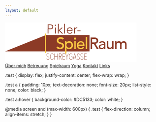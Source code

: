 ```yaml
---
layout: default
---
```



<div class="test">
  <a href="index.html" id="testlogo"><img src="img/logo.png" alt="logo"></a>
</div>

<div class="test">
  <a href="uebermich.html">Über mich</a>
  <a href="betreuung.html">Betreuung</a>
  <a href="spielraum.html">Spielraum</a>
  <a href="yoga.html">Yoga</a>
  <a href="kontakt.html">Kontakt</a>
  <a href="links.html">Links</a>
</div>


.test {
  display: flex;
  justify-content: center;
  flex-wrap: wrap;
}

.test a {
  padding: 10px;
  text-decoration: none;
  font-size: 20px;
  list-style: none;
  color: black;
}

.test a:hover {
      background-color: #DC5133;
      color: white;
}

@media screen and (max-width: 600px) {
  .test {
    flex-direction: column;
    align-items: stretch;
  }
}
